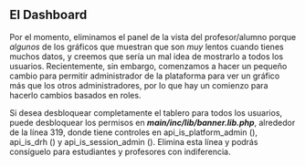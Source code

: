 ## El Dashboard

Por el momento, eliminamos el panel de la vista del profesor/alumno porque *algunos* de los gráficos
que muestran que son *muy* lentos cuando tienes muchos datos, y creemos que sería un mal idea de mostrarlo a todos los usuarios. Recientemente, sin embargo, comenzamos a hacer un pequeño cambio para permitir administrador de la plataforma para ver un gráfico más que los otros administradores, por lo que hay un comienzo para hacerlo cambios basados en roles.

Si desea desbloquear completamente el tablero para todos los usuarios, puede desbloquear los permisos en ***main/inc/lib/banner.lib.php***, alrededor de la línea 319, donde tiene controles en api_is_platform_admin (), api_is_drh () y api_is_session_admin (). Elimina esta línea y podrás consíguelo para estudiantes y profesores con indiferencia.